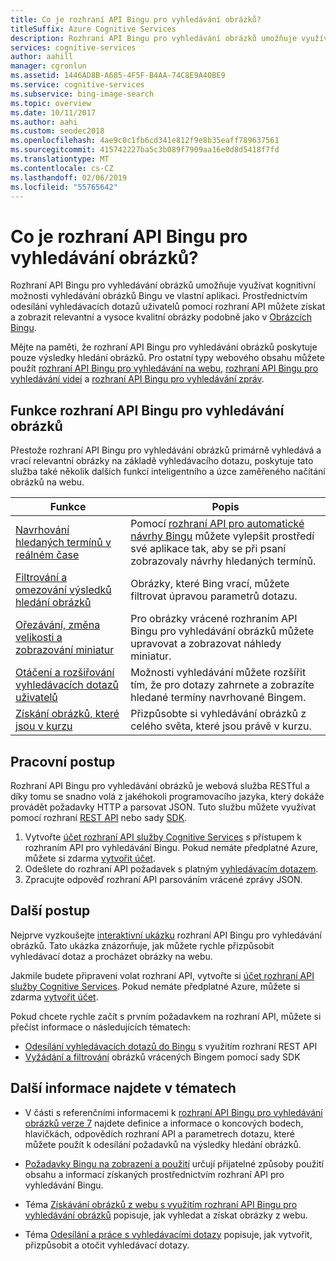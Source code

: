 ```yaml
---
title: Co je rozhraní API Bingu pro vyhledávání obrázků?
titleSuffix: Azure Cognitive Services
description: Rozhraní API Bingu pro vyhledávání obrázků umožňuje využívat kognitivní možnosti vyhledávání obrázků Bingu ve vlastní aplikaci. Prostřednictvím odesílání vyhledávacích dotazů uživatelů pomocí rozhraní API můžete získat a zobrazit relevantní a vysoce kvalitní obrázky podobně jako v Obrázcích Bingu.
services: cognitive-services
author: aahill
manager: cgronlun
ms.assetid: 1446AD8B-A685-4F5F-B4AA-74C8E9A40BE9
ms.service: cognitive-services
ms.subservice: bing-image-search
ms.topic: overview
ms.date: 10/11/2017
ms.author: aahi
ms.custom: seodec2018
ms.openlocfilehash: 4ae9c0c1fb6cd341e812f9e8b35eaff789637561
ms.sourcegitcommit: 415742227ba5c3b089f7909aa16e0d8d5418f7fd
ms.translationtype: MT
ms.contentlocale: cs-CZ
ms.lasthandoff: 02/06/2019
ms.locfileid: "55765642"
---
```

# <a name="what-is-the-bing-image-search-api"></a>Co je rozhraní API Bingu pro vyhledávání obrázků?

Rozhraní API Bingu pro vyhledávání obrázků umožňuje využívat kognitivní možnosti vyhledávání obrázků Bingu ve vlastní aplikaci. Prostřednictvím odesílání vyhledávacích dotazů uživatelů pomocí rozhraní API můžete získat a zobrazit relevantní a vysoce kvalitní obrázky podobně jako v [Obrázcích Bingu](https://www.bing.com/images).

Mějte na paměti, že rozhraní API Bingu pro vyhledávání obrázků poskytuje pouze výsledky hledání obrázků. Pro ostatní typy webového obsahu můžete použít [rozhraní API Bingu pro vyhledávání na webu](../bing-web-search/search-the-web.md), [rozhraní API Bingu pro vyhledávání videí](https://docs.microsoft.com/azure/cognitive-services/Bing-Video-Search) a [rozhraní API Bingu pro vyhledávání zpráv](https://review.docs.microsoft.com/azure/cognitive-services/bing-news-search).

## <a name="bing-image-search-features"></a>Funkce rozhraní API Bingu pro vyhledávání obrázků

Přestože rozhraní API Bingu pro vyhledávání obrázků primárně vyhledává a vrací relevantní obrázky na základě vyhledávacího dotazu, poskytuje tato služba také několik dalších funkcí inteligentního a úzce zaměřeného načítání obrázků na webu.


| Funkce                                                                                                                                                                                 | Popis                                                                                                                                                            |
|-----------------------------------------------------------------------------------------------------------------------------------------------------------------------------------------|------------------------------------------------------------------------------------------------------------------------------------------------------------------------|
| [Navrhování hledaných termínů v reálném čase](https://docs.microsoft.com/azure/cognitive-services/bing-image-search/concepts/bing-image-search-sending-queries) | Pomocí [rozhraní API pro automatické návrhy Bingu](../bing-autosuggest/get-suggested-search-terms.md) můžete vylepšit prostředí své aplikace tak, aby se při psaní zobrazovaly návrhy hledaných termínů. |
| [Filtrování a omezování výsledků hledání obrázků](https://docs.microsoft.com/azure/cognitive-services/bing-image-search/concepts/bing-image-search-get-images)                       | Obrázky, které Bing vrací, můžete filtrovat úpravou parametrů dotazu.                                                                                                       |
| [Ořezávání, změna velikosti a zobrazování miniatur](https://docs.microsoft.com/azure/cognitive-services/bing-image-search/resize-and-crop-thumbnails)                                                | Pro obrázky vrácené rozhraním API Bingu pro vyhledávání obrázků můžete upravovat a zobrazovat náhledy miniatur.                                                                                      |
| [Otáčení a rozšiřování vyhledávacích dotazů uživatelů](https://docs.microsoft.com/azure/cognitive-services/bing-image-search/concepts/bing-image-search-sending-queries)               | Možnosti vyhledávání můžete rozšířit tím, že pro dotazy zahrnete a zobrazíte hledané termíny navrhované Bingem.                                                                    |
| [Získání obrázků, které jsou v kurzu](https://review.docs.microsoft.com/azure/cognitive-services/bing-image-search/trending-images)                                                                     | Přizpůsobte si vyhledávání obrázků z celého světa, které jsou právě v kurzu.                                                                                                          |

## <a name="workflow"></a>Pracovní postup

Rozhraní API Bingu pro vyhledávání obrázků je webová služba RESTful a díky tomu se snadno volá z jakéhokoli programovacího jazyka, který dokáže provádět požadavky HTTP a parsovat JSON. Tuto službu můžete využívat pomocí rozhraní [REST API](https://docs.microsoft.com/azure/cognitive-services/bing-image-search/quickstarts/csharp?) nebo sady [SDK](https://docs.microsoft.com/azure/cognitive-services/bing-image-search/image-search-sdk-quickstart).

1. Vytvořte [účet rozhraní API služby Cognitive Services](https://docs.microsoft.com/azure/cognitive-services/cognitive-services-apis-create-account) s přístupem k rozhraním API pro vyhledávání Bingu. Pokud nemáte předplatné Azure, můžete si zdarma [vytvořit účet](https://azure.microsoft.com/try/cognitive-services/?api=bing-web-search-api).
2. Odešlete do rozhraní API požadavek s platným [vyhledávacím dotazem](https://docs.microsoft.com/azure/cognitive-services/bing-image-search/concepts/bing-image-search-sending-queries).
3. Zpracujte odpověď rozhraní API parsováním vrácené zprávy JSON.

## <a name="next-steps"></a>Další postup

Nejprve vyzkoušejte [interaktivní ukázku](https://azure.microsoft.com/services/cognitive-services/bing-image-search-api/) rozhraní API Bingu pro vyhledávání obrázků.
Tato ukázka znázorňuje, jak můžete rychle přizpůsobit vyhledávací dotaz a procházet obrázky na webu.

Jakmile budete připraveni volat rozhraní API, vytvořte si [účet rozhraní API služby Cognitive Services](https://docs.microsoft.com/azure/cognitive-services/cognitive-services-apis-create-account). Pokud nemáte předplatné Azure, můžete si zdarma [vytvořit účet](https://azure.microsoft.com/try/cognitive-services/?api=bing-web-search-api).

Pokud chcete rychle začít s prvním požadavkem na rozhraní API, můžete si přečíst informace o následujících tématech:

* [Odesílání vyhledávacích dotazů do Bingu](https://docs.microsoft.com/azure/cognitive-services/bing-image-search/quickstarts/csharp) s využitím rozhraní REST API
* [Vyžádání a filtrování](https://docs.microsoft.com/azure/cognitive-services/bing-image-search/image-search-sdk-quickstart) obrázků vrácených Bingem pomocí sady SDK

## <a name="see-also"></a>Další informace najdete v tématech

* V části s referenčními informacemi k [rozhraní API Bingu pro vyhledávání obrázků verze 7](https://docs.microsoft.com/rest/api/cognitiveservices/bing-images-api-v7-reference) najdete definice a informace o koncových bodech, hlavičkách, odpovědích rozhraní API a parametrech dotazu, které můžete použít k odesílání požadavků na výsledky hledání obrázků.

* [Požadavky Bingu na zobrazení a použití](./useanddisplayrequirements.md) určují přijatelné způsoby použití obsahu a informací získaných prostřednictvím rozhraní API pro vyhledávání Bingu.

* Téma [Získávání obrázků z webu s využitím rozhraní API Bingu pro vyhledávání obrázků](https://docs.microsoft.com/azure/cognitive-services/bing-image-search/concepts/bing-image-search-get-images) popisuje, jak vyhledat a získat obrázky z webu.

* Téma [Odesílání a práce s vyhledávacími dotazy](https://docs.microsoft.com/azure/cognitive-services/bing-image-search/concepts/bing-image-search-sending-queries) popisuje, jak vytvořit, přizpůsobit a otočit vyhledávací dotazy.
